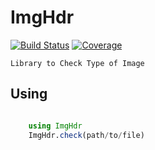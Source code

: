 # ImgHdr

[![Build Status](https://travis-ci.com/Agent-Hellboy/ImgHdr.jl.svg?branch=master)](https://travis-ci.com/Agent-Hellboy/ImgHdr.jl)
[![Coverage](https://codecov.io/gh/Agent-Hellboy/ImgHdr.jl/branch/master/graph/badge.svg)](https://codecov.io/gh/Agent-Hellboy/ImgHdr.jl)

    Library to Check Type of Image
    

## Using

```julia

    using ImgHdr
    ImgHdr.check(path/to/file)

```
